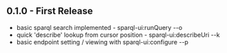 ## 0.1.0 - First Release
* basic sparql search implemented - sparql-ui:runQuery <cntl>-<alt>-o
* quick 'describe' lookup from cursor position - sparql-ui:describeUri <cntl>-<alt>-k
* basic endpoint setting / viewing with sparql-ui:configure <cntl>-<alt>-p
